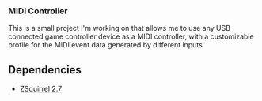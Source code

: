 ### MIDI Controller

This is a small project I'm working on that allows me to use any USB connected game controller device as a MIDI controller, with a customizable profile for the MIDI event data generated by different inputs

## Dependencies

* [ZSquirrel 2.7](https://github.com/wstrother/ZSquirrel-2.7)
